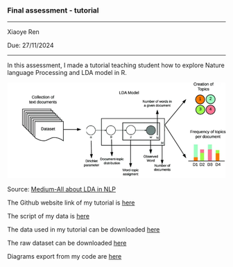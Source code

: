 ### Final assessment - tutorial ###
----

Xiaoye Ren

Due: 27/11/2024

----

In this assessment, I made a tutorial teaching student how to explore Nature language Processing and LDA model in R.

![image](https://raw.githubusercontent.com/EdDataScienceEES/tutorial-charableee/refs/heads/master/Picture%20for%20tutorial/pic%202_LDA.webp)

Source: [Medium-All about LDA in NLP](https://mohamedbakrey094.medium.com/all-about-latent-dirichlet-allocation-lda-in-nlp-6cfa7825034e) 

The Github website link of my tutorial is [here](https://eddatascienceees.github.io/tutorial-charableee/)

The script of my data is [here](https://github.com/EdDataScienceEES/tutorial-charableee/tree/master/script)

The data used in my tutorial can be downloaded [here](https://github.com/EdDataScienceEES/tutorial-charableee/tree/master/data)

The raw dataset can be downloaded [here](https://www.kaggle.com/datasets/beridzeg45/guardian-environment-related-news?resource=download)

Diagrams export from my code are [here](https://github.com/EdDataScienceEES/tutorial-charableee/tree/master/diagram)